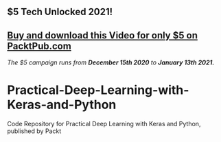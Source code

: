 ## $5 Tech Unlocked 2021!
[Buy and download this Video for only $5 on PacktPub.com](https://www.packtpub.com/product/practical-deep-learning-with-keras-and-python-video/9781838554729)
-----
*The $5 campaign         runs from __December 15th 2020__ to __January 13th 2021.__*

# Practical-Deep-Learning-with-Keras-and-Python
Code Repository for Practical Deep Learning with Keras and Python, published by Packt
